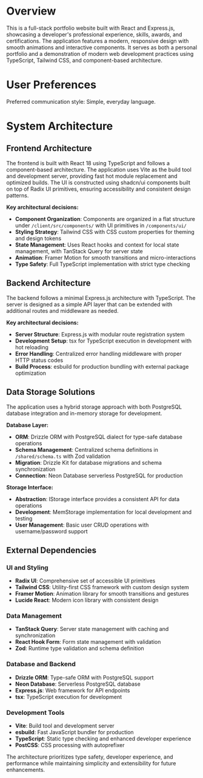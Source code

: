 # Overview

This is a full-stack portfolio website built with React and Express.js, showcasing a developer's professional experience, skills, awards, and certifications. The application features a modern, responsive design with smooth animations and interactive components. It serves as both a personal portfolio and a demonstration of modern web development practices using TypeScript, Tailwind CSS, and component-based architecture.

# User Preferences

Preferred communication style: Simple, everyday language.

# System Architecture

## Frontend Architecture
The frontend is built with React 18 using TypeScript and follows a component-based architecture. The application uses Vite as the build tool and development server, providing fast hot module replacement and optimized builds. The UI is constructed using shadcn/ui components built on top of Radix UI primitives, ensuring accessibility and consistent design patterns.

**Key architectural decisions:**
- **Component Organization**: Components are organized in a flat structure under `/client/src/components/` with UI primitives in `/components/ui/`
- **Styling Strategy**: Tailwind CSS with CSS custom properties for theming and design tokens
- **State Management**: Uses React hooks and context for local state management, with TanStack Query for server state
- **Animation**: Framer Motion for smooth transitions and micro-interactions
- **Type Safety**: Full TypeScript implementation with strict type checking

## Backend Architecture
The backend follows a minimal Express.js architecture with TypeScript. The server is designed as a simple API layer that can be extended with additional routes and middleware as needed.

**Key architectural decisions:**
- **Server Structure**: Express.js with modular route registration system
- **Development Setup**: tsx for TypeScript execution in development with hot reloading
- **Error Handling**: Centralized error handling middleware with proper HTTP status codes
- **Build Process**: esbuild for production bundling with external package optimization

## Data Storage Solutions
The application uses a hybrid storage approach with both PostgreSQL database integration and in-memory storage for development.

**Database Layer:**
- **ORM**: Drizzle ORM with PostgreSQL dialect for type-safe database operations
- **Schema Management**: Centralized schema definitions in `/shared/schema.ts` with Zod validation
- **Migration**: Drizzle Kit for database migrations and schema synchronization
- **Connection**: Neon Database serverless PostgreSQL for production

**Storage Interface:**
- **Abstraction**: IStorage interface provides a consistent API for data operations
- **Development**: MemStorage implementation for local development and testing
- **User Management**: Basic user CRUD operations with username/password support

## External Dependencies

### UI and Styling
- **Radix UI**: Comprehensive set of accessible UI primitives
- **Tailwind CSS**: Utility-first CSS framework with custom design system
- **Framer Motion**: Animation library for smooth transitions and gestures
- **Lucide React**: Modern icon library with consistent design

### Data Management
- **TanStack Query**: Server state management with caching and synchronization
- **React Hook Form**: Form state management with validation
- **Zod**: Runtime type validation and schema definition

### Database and Backend
- **Drizzle ORM**: Type-safe ORM with PostgreSQL support
- **Neon Database**: Serverless PostgreSQL database
- **Express.js**: Web framework for API endpoints
- **tsx**: TypeScript execution for development

### Development Tools
- **Vite**: Build tool and development server
- **esbuild**: Fast JavaScript bundler for production
- **TypeScript**: Static type checking and enhanced developer experience
- **PostCSS**: CSS processing with autoprefixer

The architecture prioritizes type safety, developer experience, and performance while maintaining simplicity and extensibility for future enhancements.